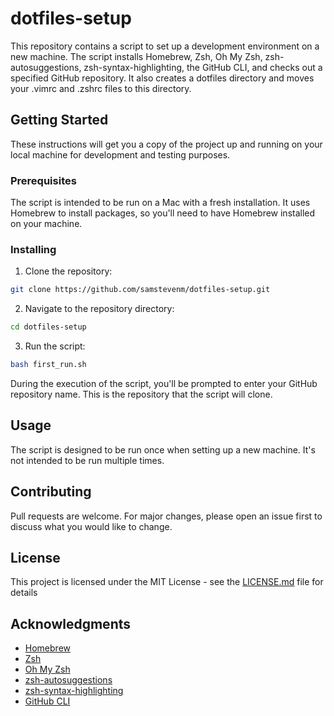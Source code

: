 # dotfiles-setup

This repository contains a script to set up a development environment on a new machine. The script installs Homebrew, Zsh, Oh My Zsh, zsh-autosuggestions, zsh-syntax-highlighting, the GitHub CLI, and checks out a specified GitHub repository. It also creates a dotfiles directory and moves your .vimrc and .zshrc files to this directory.

## Getting Started

These instructions will get you a copy of the project up and running on your local machine for development and testing purposes.

### Prerequisites

The script is intended to be run on a Mac with a fresh installation. It uses Homebrew to install packages, so you'll need to have Homebrew installed on your machine.

### Installing

1. Clone the repository:

```bash
git clone https://github.com/samstevenm/dotfiles-setup.git
```

2. Navigate to the repository directory:

```bash
cd dotfiles-setup
```

3. Run the script:

```bash
bash first_run.sh
```

During the execution of the script, you'll be prompted to enter your GitHub repository name. This is the repository that the script will clone.

## Usage

The script is designed to be run once when setting up a new machine. It's not intended to be run multiple times.

## Contributing

Pull requests are welcome. For major changes, please open an issue first to discuss what you would like to change.

## License

This project is licensed under the MIT License - see the [LICENSE.md](LICENSE.md) file for details

## Acknowledgments

* [Homebrew](https://brew.sh/)
* [Zsh](https://www.zsh.org/)
* [Oh My Zsh](https://ohmyz.sh/)
* [zsh-autosuggestions](https://github.com/zsh-users/zsh-autosuggestions)
* [zsh-syntax-highlighting](https://github.com/zsh-users/zsh-syntax-highlighting)
* [GitHub CLI](https://cli.github.com/)
